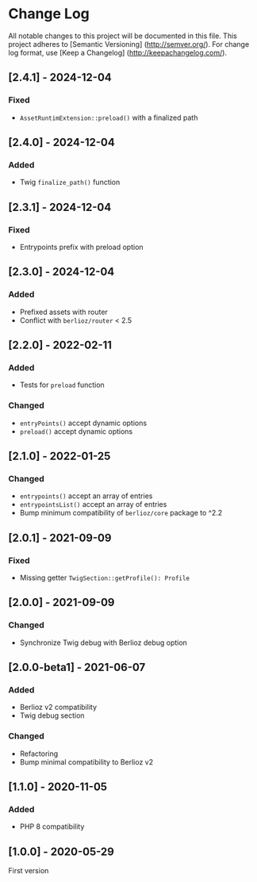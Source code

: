 # Change Log

All notable changes to this project will be documented in this file. This project adheres
to [Semantic Versioning] (http://semver.org/). For change log format,
use [Keep a Changelog] (http://keepachangelog.com/).

## [2.4.1] - 2024-12-04

### Fixed

- `AssetRuntimExtension::preload()` with a finalized path

## [2.4.0] - 2024-12-04

### Added

- Twig `finalize_path()` function

## [2.3.1] - 2024-12-04

### Fixed

- Entrypoints prefix with preload option

## [2.3.0] - 2024-12-04

### Added

- Prefixed assets with router
- Conflict with `berlioz/router` < 2.5

## [2.2.0] - 2022-02-11

### Added

- Tests for `preload` function

### Changed

- `entryPoints()` accept dynamic options
- `preload()` accept dynamic options

## [2.1.0] - 2022-01-25

### Changed

- `entrypoints()` accept an array of entries
- `entrypointsList()` accept an array of entries
- Bump minimum compatibility of `berlioz/core` package to ^2.2

## [2.0.1] - 2021-09-09

### Fixed

- Missing getter `TwigSection::getProfile(): Profile`

## [2.0.0] - 2021-09-09

### Changed

- Synchronize Twig debug with Berlioz debug option

## [2.0.0-beta1] - 2021-06-07

### Added

- Berlioz v2 compatibility
- Twig debug section

### Changed

- Refactoring
- Bump minimal compatibility to Berlioz v2

## [1.1.0] - 2020-11-05

### Added

- PHP 8 compatibility

## [1.0.0] - 2020-05-29

First version